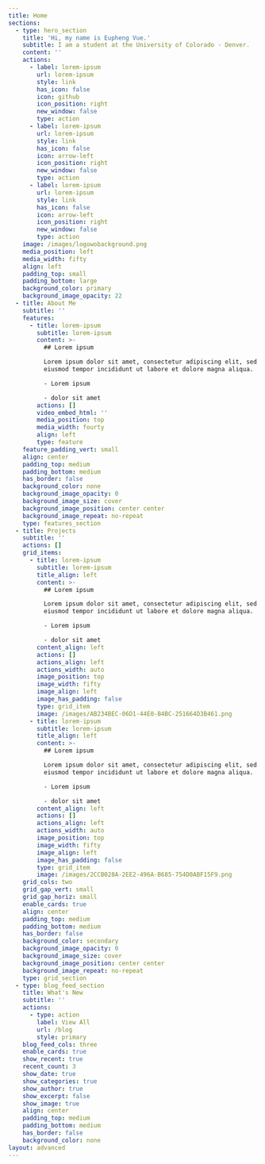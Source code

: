 ```yaml
---
title: Home
sections:
  - type: hero_section
    title: 'Hi, my name is Eupheng Vue.'
    subtitle: I am a student at the University of Colorado - Denver.
    content: ''
    actions:
      - label: lorem-ipsum
        url: lorem-ipsum
        style: link
        has_icon: false
        icon: github
        icon_position: right
        new_window: false
        type: action
      - label: lorem-ipsum
        url: lorem-ipsum
        style: link
        has_icon: false
        icon: arrow-left
        icon_position: right
        new_window: false
        type: action
      - label: lorem-ipsum
        url: lorem-ipsum
        style: link
        has_icon: false
        icon: arrow-left
        icon_position: right
        new_window: false
        type: action
    image: /images/logowobackground.png
    media_position: left
    media_width: fifty
    align: left
    padding_top: small
    padding_bottom: large
    background_color: primary
    background_image_opacity: 22
  - title: About Me
    subtitle: ''
    features:
      - title: lorem-ipsum
        subtitle: lorem-ipsum
        content: >-
          ## Lorem ipsum

          Lorem ipsum dolor sit amet, consectetur adipiscing elit, sed do
          eiusmod tempor incididunt ut labore et dolore magna aliqua.

          - Lorem ipsum

          - dolor sit amet
        actions: []
        video_embed_html: ''
        media_position: top
        media_width: fourty
        align: left
        type: feature
    feature_padding_vert: small
    align: center
    padding_top: medium
    padding_bottom: medium
    has_border: false
    background_color: none
    background_image_opacity: 0
    background_image_size: cover
    background_image_position: center center
    background_image_repeat: no-repeat
    type: features_section
  - title: Projects
    subtitle: ''
    actions: []
    grid_items:
      - title: lorem-ipsum
        subtitle: lorem-ipsum
        title_align: left
        content: >-
          ## Lorem ipsum

          Lorem ipsum dolor sit amet, consectetur adipiscing elit, sed do
          eiusmod tempor incididunt ut labore et dolore magna aliqua.

          - Lorem ipsum

          - dolor sit amet
        content_align: left
        actions: []
        actions_align: left
        actions_width: auto
        image_position: top
        image_width: fifty
        image_align: left
        image_has_padding: false
        type: grid_item
        image: /images/AB234BEC-06D1-44E0-B4BC-251664D3B461.png
      - title: lorem-ipsum
        subtitle: lorem-ipsum
        title_align: left
        content: >-
          ## Lorem ipsum

          Lorem ipsum dolor sit amet, consectetur adipiscing elit, sed do
          eiusmod tempor incididunt ut labore et dolore magna aliqua.

          - Lorem ipsum

          - dolor sit amet
        content_align: left
        actions: []
        actions_align: left
        actions_width: auto
        image_position: top
        image_width: fifty
        image_align: left
        image_has_padding: false
        type: grid_item
        image: /images/2CCB028A-2EE2-496A-B685-754D0ABF15F9.png
    grid_cols: two
    grid_gap_vert: small
    grid_gap_horiz: small
    enable_cards: true
    align: center
    padding_top: medium
    padding_bottom: medium
    has_border: false
    background_color: secondary
    background_image_opacity: 0
    background_image_size: cover
    background_image_position: center center
    background_image_repeat: no-repeat
    type: grid_section
  - type: blog_feed_section
    title: What's New
    subtitle: ''
    actions:
      - type: action
        label: View All
        url: /blog
        style: primary
    blog_feed_cols: three
    enable_cards: true
    show_recent: true
    recent_count: 3
    show_date: true
    show_categories: true
    show_author: true
    show_excerpt: false
    show_image: true
    align: center
    padding_top: medium
    padding_bottom: medium
    has_border: false
    background_color: none
layout: advanced
---
```

